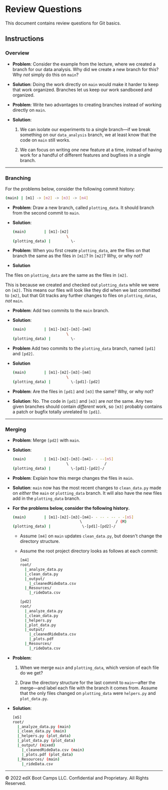 # Review Questions

This document contains review questions for Git basics.

## Instructions

### Overview

* **Problem**: Consider the example from the lecture, where we created a branch for our data analysis. Why did we create a new branch for this? Why _not_ simply do this on `main`?

* **Solution**: Doing the work directly on `main` would make it harder to keep that work organized. Branches let us keep our work sandboxed and organized.

* **Problem**: Write two advantages to creating branches instead of working directly on `main`.

* **Solution**:

  1. We can isolate our experiments to a single branch—if we break something on our `data_analysis` branch, we at least know that the code on `main` still works.

  2. We can focus on writing _one_ new feature at a time, instead of having work for a handful of different features and bugfixes in a single branch.

- - -

### Branching

For the problems below, consider the following commit history:

  ```bash
  (main) | [m1] -> [m2] -> [m3] -> [m4]
  ```

* **Problem**: Draw a new branch, called `plotting_data`. It should branch from the second commit to `main`.

* **Solution**:

  ```bash
  (main)        | [m1]-[m2]
                          \
  (plotting_data) |         \-
  ```

* **Problem**: When you first create `plotting_data`, are the files on that branch the same as the files in `[m1]`? In `[m2]`? Why, or why not?

* **Solution**

The files on `plotting_data` are the same as the files in `[m2]`.

This is because we created and checked out `plotting_data` while we were on `[m2]`. This means our files will look like they did when we last committed to `[m2]`, but that Git tracks any further changes to files on `plotting_datas`, _not_ `main`.

* **Problem**: Add two commits to the `main` branch.

* **Solution**:

  ```bash
  (main)        | [m1]-[m2]-[m3]-[m4]
                          \
  (plotting_data) |         \-
  ```

* **Problem** Add two commits to the `plotting_data` branch, named `[pd1]` and `[pd2]`.

* **Solution**

  ```bash
  (main)        | [m1]-[m2]-[m3]-[m4]
                          \
  (plotting_data) |         \-[pd1]-[pd2]
  ```

* **Problem**: Are the files in `[pd1]` and `[m3]` the same? Why, or why not?

* **Solution**: No. The code in `[pd1]` and `[m3]` are _not_ the same. Any two given branches should contain _different_ work, so `[m3]` probably contains a patch or bugfix totally unrelated to `[pd1]`.

- - -

### Merging

* **Problem**: Merge `[pd2]` with `main`.

* **Solution**:

  ```bash
  (main)        | [m1]-[m2]-[m3]-[m4]- - --[m5]
                          \                /
  (plotting_data) |         \-[pd1]-[pd2]-/
  ```

* **Problem**: Explain how this merge changes the files in `main`.

* **Solution**: `main` now has the most recent changes to `clean_data.py` made on _either_ the `main` or `plotting_data` branch. It will also have the new files add in the `plotting_data` branch.

* **For the problems below, consider the following history.**

  ```bash
  (main)        | [m1]-[m2]-[m3]-[m4]- - -- - -- - -[m5]
                                \               / (M)
  (plotting_data) |              \-[pd1]-[pd2]-/
  ```

  * Assume `[m4]` on `main` updates `clean_data.py`, but doesn't change the directory structure.

  * Assume the root project directory looks as follows at each commit:

    ```bash
    [m4]
    root/
      |_analyze_data.py
      |_clean_data.py
      |_output/
        |_cleanedRideData.csv
      |_Resources/
        |_rideData.csv

    [pd2]
    root/
      |_analyze_data.py
      |_clean_data.py
      |_helpers.py
      |_plot_data.py
      |_output/
        |_cleanedRideData.csv
        |_plots.pdf
      |_Resources/
        |_rideData.csv
    ```

* **Problem**:

  1. When we merge `main` and `plotting_data`, which version of each file do we get?

  2. Draw the directory structure for the last commit to `main`—after the merge—and label each file with the branch it comes from. Assume that the only files changed on `plotting_data` were `helpers.py` and `plot_data.py`.

* **Solution**:

  ```bash
  [m5]
  root/
    |_analyze_data.py (main)
    |_clean_data.py (main)
    |_helpers.py (plot_data)
    |_plot_data.py (plot_data)
    |_output/ (mixed)
      |_cleanedRideData.csv (main)
      |_plots.pdf (plot_data)
    |_Resources/ (main)
      |_rideData.csv
  ```

- - -

© 2022 edX Boot Camps LLC. Confidential and Proprietary. All Rights Reserved.

